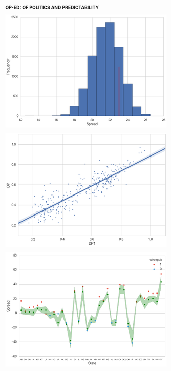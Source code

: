**OP-ED: OF POLITICS AND PREDICTABILITY**

![image](images/Senate_Seats.png?raw=true)

![image](images/OldDem_NewDem_Linear.png?raw=true)

![image](images/Spread_Across_States.png?raw=true)